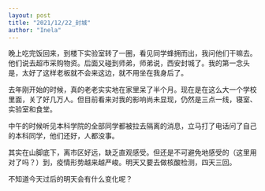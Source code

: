 ```yaml
---
layout: post
title: "2021/12/22_封城"
author: "Inela"
---
```


晚上吃完饭回来，到楼下实验室转了一圈，看见同学蜂拥而出，我问他们干嘛去。他们说去超市采购物资。后面又碰到师弟，师弟说，西安封城了。我的第一念头是，太好了这样老板就不会来这边，就不用坐在我身后了。

去年刚开始的时候，真的老老实实地在家里呆了半个月。现在是在这么大一个学校里面，关了好几万人。但目前看来对我的影响尚未显现，仍然是三点一线，寝室、实验室和食堂。

中午的时候听见本科学院的全部同学都被拉去隔离的消息，立马打了电话问了自己的本科同学，他们还好，人都没事。

其实在山脚底下，离市区好远，缺乏直观感受。但还是不可避免地感受的（这里用对了吗？）到，疫情形势越来越严峻。明天又要去做核酸检测，四天三回。

不知道今天过后的明天会有什么变化呢？
